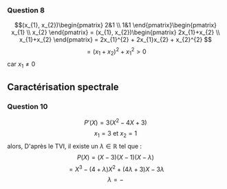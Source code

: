 ### Question 8
$$(x_{1}, x_{2})\begin{pmatrix}
2&1 \\
1&1 
\end{pmatrix}\begin{pmatrix}
x_{1} \\
x_{2}
\end{pmatrix} = (x_{1}, x_{2})\begin{pmatrix}
2x_{1}+x_{2} \\
x_{1}+x_{2}
\end{pmatrix} =
2x_{1}^{2} + 2x_{1}x_{2} + x_{2}^{2}
$$
$$= (x_{1}+x_{2})^{2} + x_{1}^{2} > 0$$
car $x_{1} \neq 0$ 

## Caractérisation spectrale
### Question 10
$$P'(X) = 3(X^{2} - 4X + 3)$$
$$x_{1} = 3 \text{ et } x_{2} = 1$$
alors, 
D'après le TVI, il existe un $\lambda \in \mathbb{R}$ tel que : 
$$P(X) = (X-3)(X-1)(X-\lambda) $$
$$= X^{3} - (4+\lambda)X^{2}+(4\lambda + 3) X-3\lambda$$
$$\lambda = -$$